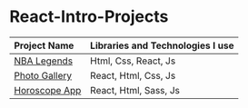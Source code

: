 # React-Intro-Projects

  Project Name       |Libraries and Technologies I use     
:-------------------------|-------------------------
[NBA Legends](https://nba-legend.vercel.app/)| Html, Css, React, Js
[Photo Gallery](https://react-photogallery.vercel.app/)| React, Html, Css, Js
[Horoscope App](https://app-horoscope.vercel.app/)| React, Html, Sass, Js



